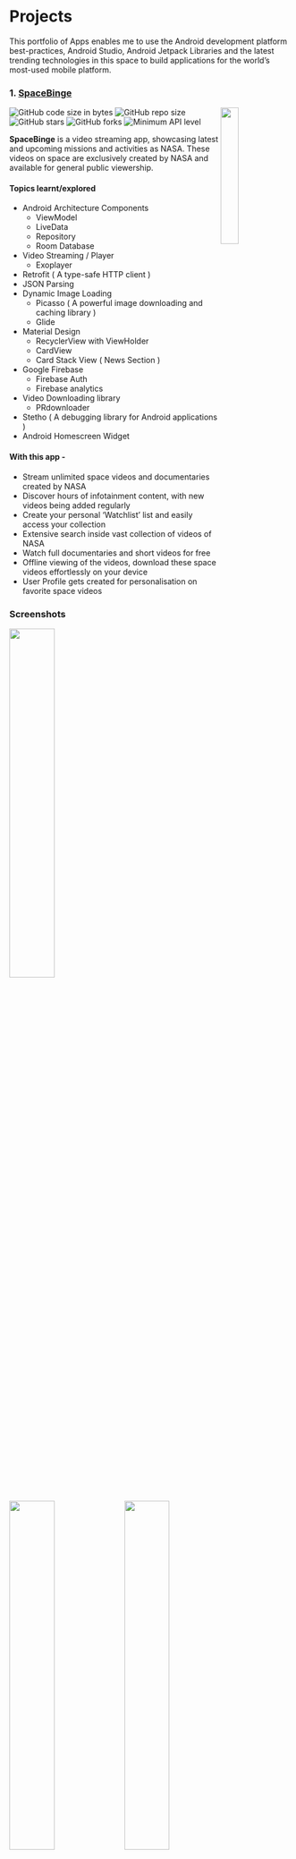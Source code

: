 # Projects

This portfolio of Apps enables me to use the Android development platform best-practices, Android Studio, Android Jetpack Libraries and the latest trending technologies in this space to build applications for the world’s most-used mobile platform.

### 1. [SpaceBinge](https://github.com/thatsabhi22/spacebinge-app)

<image align="right" src="https://github.com/thatsabhi22/spacebinge-app/blob/master/app/src/main/res/mipmap-xxxhdpi/ic_launcher.png" width="25%"/>

![GitHub code size in bytes](https://img.shields.io/github/languages/code-size/thatsabhi22/spacebinge-app) ![GitHub repo size](https://img.shields.io/github/repo-size/thatsabhi22/spacebinge-app)![GitHub stars](https://img.shields.io/github/stars/thatsabhi22/spacebinge-app?style=social)  ![GitHub forks](https://img.shields.io/github/forks/thatsabhi22/spacebinge-app?style=social)  ![Minimum API level](https://img.shields.io/badge/API-21+-yellow)

**SpaceBinge** is a video streaming app, showcasing latest and upcoming missions and activities as NASA. These videos on space are exclusively created by NASA and available for general public viewership.

#### Topics learnt/explored
* Android Architecture Components
  * ViewModel
  * LiveData
  * Repository
  * Room Database
* Video Streaming / Player
  * Exoplayer
* Retrofit ( A type-safe HTTP client )
* JSON Parsing
* Dynamic Image Loading
  * Picasso ( A powerful image downloading and caching library )
  * Glide
* Material Design
  * RecyclerView with ViewHolder
  * CardView
  * Card Stack View ( News Section )
* Google Firebase
  * Firebase Auth
  * Firebase analytics
* Video Downloading library
  * PRdownloader
* Stetho ( A debugging library for Android applications )
* Android Homescreen Widget

#### With this app -
- Stream unlimited space videos and documentaries created by NASA
- Discover hours of infotainment content, with new videos being added regularly
- Create your personal ‘Watchlist’ list and easily access your collection
- Extensive search inside vast collection of videos of NASA
- Watch full documentaries and short videos for free
- Offline viewing of the videos, download these space videos effortlessly on your device
- User Profile gets created for personalisation on favorite space videos

### Screenshots
<img src="https://github.com/thatsabhi22/spacebinge-app/blob/master/Screenshots/s1.png" width="40%"/><img src="https://github.com/thatsabhi22/spacebinge-app/blob/master/Screenshots/s2.png" width="40%"/> <img src="https://github.com/thatsabhi22/spacebinge-app/blob/master/Screenshots/s3.png" width="40%"/><img src="https://github.com/thatsabhi22/spacebinge-app/blob/master/Screenshots/s4.png" width="40%"/><img src="https://github.com/thatsabhi22/spacebinge-app/blob/master/Screenshots/s5.png" width="40%"/><img src="https://github.com/thatsabhi22/spacebinge-app/blob/master/Screenshots/s6.png" width="40%"/><img src="https://github.com/thatsabhi22/spacebinge-app/blob/master/Screenshots/s7.png" width="40%"/><img src="https://github.com/thatsabhi22/spacebinge-app/blob/master/Screenshots/s8.png" width="60%"/><img src="https://github.com/thatsabhi22/spacebinge-app/blob/master/Screenshots/s9.png" width="40%"/><img src="https://github.com/thatsabhi22/spacebinge-app/blob/master/Screenshots/s10.png" width="40%"/>

#### Review from the Reviewer (Udacity)
<p align="left">
<image src="https://github.com/thatsabhi22/spacebinge-app/blob/master/CapstoneReview.png" width="35%"/>
</p>

### 2. [Baking App](https://github.com/thatsabhi22/udacity-baking-app)

<image align="right" src="https://github.com/thatsabhi22/udacity-baking-app/blob/master/app/src/main/res/mipmap-xxxhdpi/ic_launcher.png" width="25%"/>

![GitHub code size in bytes](https://img.shields.io/github/languages/code-size/thatsabhi22/udacity-baking-app) ![GitHub repo size](https://img.shields.io/github/repo-size/thatsabhi22/udacity-baking-app)![GitHub stars](https://img.shields.io/github/stars/thatsabhi22/udacity-baking-app?style=social)  ![GitHub forks](https://img.shields.io/github/forks/thatsabhi22/udacity-baking-app?style=social)  ![Minimum API level](https://img.shields.io/badge/API-21+-yellow)

**Baking App** app will allow a user to select a recipe and see video-guided steps for how to complete it. It requests the data from Internet in form of JSON. The JSON file contains the recipes' instructions, ingredients, videos and images you will need to complete this project. Don’t assume that all steps of the recipe have a video. Some may have a video, an image, or no visual media at all. This app makes use of fragments very efficiently on the tablet as well as phone screen.
The fragments functionalities are being re-used in both screens.

#### Topics learnt/explored
- Fragments
- Exoplayer
- Widgets
- ButterKnife
- Retrofit ( A type-safe HTTP client )
- Scrolling Activity
- Material Design
- JSON Parsing
- RecyclerView with ViewHolder
- Cardview
- Espresso

#### This app will:
* Use **MediaPlayer/Exoplayer** to display videos.
* Handle error cases in Android.
* Add a widget to your app experience.
* Leverage a third-party library in your app.
* Use Fragments to create a responsive design that works on phones and tablets.
 

### Screenshots
<img src="https://github.com/thatsabhi22/udacity-baking-app/blob/master/Screenshots/t1.png" width="40%"/><img src="https://github.com/thatsabhi22/udacity-baking-app/blob/master/Screenshots/t2.png" width="40%"/> <img src="https://github.com/thatsabhi22/udacity-baking-app/blob/master/Screenshots/t3.png" width="40%"/><img src="https://github.com/thatsabhi22/udacity-baking-app/blob/master/Screenshots/t4.png" width="40%"/><img src="https://github.com/thatsabhi22/udacity-baking-app/blob/master/Screenshots/s1.png" width="40%"/><img src="https://github.com/thatsabhi22/udacity-baking-app/blob/master/Screenshots/s2.png" width="40%"/><img src="https://github.com/thatsabhi22/udacity-baking-app/blob/master/Screenshots/s3.png" width="40%"/><img src="https://github.com/thatsabhi22/udacity-baking-app/blob/master/Screenshots/s4.png" width="40%"/><img src="https://github.com/thatsabhi22/udacity-baking-app/blob/master/Screenshots/s5.png" width="40%"/><img src="https://github.com/thatsabhi22/udacity-baking-app/blob/master/Screenshots/s6.png" width="40%"/><img src="https://github.com/thatsabhi22/udacity-baking-app/blob/master/Screenshots/s7.png" width="40%"/><img src="https://github.com/thatsabhi22/udacity-baking-app/blob/master/Screenshots/s8.png" width="40%"/><img src="https://github.com/thatsabhi22/udacity-baking-app/blob/master/Screenshots/s9.png" width="40%"/>

#### Review from the Reviewer (Udacity)
<p align="left">
<image src="https://github.com/thatsabhi22/udacity-baking-app/blob/master/BakingAppReview.png" width="35%"/>
</p>

### 3. [Joke Telling App](https://github.com/thatsabhi22/udacity-build-it-bigger)

<image align="right" src="https://github.com/thatsabhi22/udacity-build-it-bigger/blob/master/app/src/main/res/mipmap-xxxhdpi/ic_launcher.png" width="25%"/>

![GitHub code size in bytes](https://img.shields.io/github/languages/code-size/thatsabhi22/udacity-build-it-bigger) ![GitHub repo size](https://img.shields.io/github/repo-size/thatsabhi22/udacity-build-it-bigger)![GitHub stars](https://img.shields.io/github/stars/thatsabhi22/udacity-build-it-bigger?style=social)  ![GitHub forks](https://img.shields.io/github/forks/thatsabhi22/udacity-build-it-bigger?style=social)  ![Minimum API level](https://img.shields.io/badge/API-21+-yellow)

**Joke Telling App** App retrieves jokes from Google Cloud Endpoints module and displays them via an Activity from the Android Library.

#### Topics learnt/explored
* Multi-Module Application
* Google Ads
* Java Libraries
* Android Libraries
* Google app engine
* Android Flavors (Paid/Free)

#### This app contains 4 main components:
- A Java library for supplying jokes
- An Android library with an activity that displays jokes passed to it as intent extras.
- A Google Cloud Endpoints module that supplies jokes from the Java library. Project loads jokes from GCE module via an async task.
- Connected tests to verify that the async task is indeed loading jokes.
- Paid/free flavors. The paid flavor has no ads, and no unnecessary dependencies.

### Screenshots
<img src="https://github.com/thatsabhi22/udacity-build-it-bigger/blob/master/Screenshots/s1.png" width="40%"/><img src="https://github.com/thatsabhi22/udacity-build-it-bigger/blob/master/Screenshots/s2.png" width="40%"/> <img src="https://github.com/thatsabhi22/udacity-build-it-bigger/blob/master/Screenshots/s3.png" width="40%"/><img src="https://github.com/thatsabhi22/udacity-build-it-bigger/blob/master/Screenshots/s4.png" width="60%"/>

#### Review from the Reviewer (Udacity)
<p align="left">
<image src="https://github.com/thatsabhi22/udacity-build-it-bigger/blob/master/BuildItBiggerReview.png" width="35%"/>
</p>

### 4. [Popular Movies, Stage 1](https://github.com/thatsabhi22/udacity-popular-movies-stage-1-app)

<image align="right" src="https://github.com/thatsabhi22/udacity-popular-movies-stage-1-app/blob/master/app/src/main/res/mipmap-xxxhdpi/ic_launcher.png" width="25%"/>

![GitHub code size in bytes](https://img.shields.io/github/languages/code-size/thatsabhi22/udacity-popular-movies-stage-1-app) ![GitHub repo size](https://img.shields.io/github/repo-size/thatsabhi22/udacity-popular-movies-stage-1-app)
![GitHub stars](https://img.shields.io/github/stars/thatsabhi22/udacity-popular-movies-stage-1-app?style=social)  ![GitHub forks](https://img.shields.io/github/forks/thatsabhi22/udacity-popular-movies-stage-1-app?style=social)  ![Minimum API level](https://img.shields.io/badge/API-21+-yellow)

**Popular Movies, Stage 1** app helps users discover popular and recent movies. It requests the data from Internet on MoviesDB API and this ensures data is latest and updated.

#### Topics learnt/explored
- Picasso
- AsyncTask Loader
- JSON Parsing
- RecyclerView with ViewHolder
- Grid Layout

#### This app will:
* Present the user with a grid arrangement of movie posters upon launch.
* Allow your user to change sort order via a setting:
    * The sort order can be by most popular or by highest-rated
* Allow the user to tap on a movie poster and transition to a details screen with additional information.
* Fetch data from the Internet with theMovieDB API.
* Use adapters and custom list layouts to populate list views.
* Incorporate libraries to simplify the amount of code you need to write 

### Screenshots
<img src="https://github.com/thatsabhi22/udacity-popular-movies-stage-1-app/blob/master/Screenshots/1.png" width="40%"/><img src="https://github.com/thatsabhi22/udacity-popular-movies-stage-1-app/blob/master/Screenshots/2.png" width="40%"/> <img src="https://github.com/thatsabhi22/udacity-popular-movies-stage-1-app/blob/master/Screenshots/3.png" width="40%"/><img src="https://github.com/thatsabhi22/udacity-popular-movies-stage-1-app/blob/master/Screenshots/4.png" width="40%"/>

#### Review from the Reviewer (Udacity)
<p align="left">
<image src="https://github.com/thatsabhi22/udacity-popular-movies-stage-1-app/blob/master/PopularMoviesS1.png" width="35%"/>
</p>


### 5. [Popular Movies, Stage 2](https://github.com/thatsabhi22/udacity-popular-movies-stage-2-app)

<image align="right" src="https://github.com/thatsabhi22/udacity-popular-movies-stage-2-app/blob/master/app/src/main/res/mipmap-xxxhdpi/ic_launcher.png" width="25%"/>

![GitHub code size in bytes](https://img.shields.io/github/languages/code-size/thatsabhi22/udacity-popular-movies-stage-2-app) ![GitHub repo size](https://img.shields.io/github/repo-size/thatsabhi22/udacity-popular-movies-stage-2-app)
![GitHub stars](https://img.shields.io/github/stars/thatsabhi22/udacity-popular-movies-stage-2-app?style=social)  ![GitHub forks](https://img.shields.io/github/forks/thatsabhi22/udacity-popular-movies-stage-2-app?style=social)  ![Minimum API level](https://img.shields.io/badge/API-21+-yellow)

**Popular Movies, Stage 2** app add additional functionality to the app built in Stage 1

#### Topics learnt/explored
- Android Architecture Components 
  - ViewModel 
  - LiveData
  - Repository 
  - Room Database
- Retrofit ( A type-safe HTTP client )
- Picasso ( A powerful image downloading and caching library )
- Stetho ( A debugging library for Android applications )
- Scrolling Activity
- Material Design
- JSON Parsing
- RecyclerView with ViewHolder

#### This app will:
 * Allow users to view and play trailers (either in the youtube app or a web browser).
 * Allow users to read reviews of a selected movie.
 * Allow users to mark a movie as a favorite in the details view by tapping a button (star).
 * Make use of **Android Architecture Components (Room, LiveData, ViewModel and Lifecycle)** to create a robust an efficient application.
 * Create a database using **Room** to store the names and ids of the user's favorite movies (and optionally, the rest of the information needed to display their favorites collection while offline).
 * Modify the existing sorting criteria for the main view to include an additional pivot to show their favorites collection.

### Screenshots
<img src="https://github.com/thatsabhi22/udacity-popular-movies-stage-2-app/blob/master/Screenshots/1.png" width="40%"/><img src="https://github.com/thatsabhi22/udacity-popular-movies-stage-2-app/blob/master/Screenshots/2.png" width="40%"/> <img src="https://github.com/thatsabhi22/udacity-popular-movies-stage-2-app/blob/master/Screenshots/3.png" width="40%"/><img src="https://github.com/thatsabhi22/udacity-popular-movies-stage-2-app/blob/master/Screenshots/4.png" width="40%"/><img src="https://github.com/thatsabhi22/udacity-popular-movies-stage-2-app/blob/master/Screenshots/5.png" width="40%"/><img src="https://github.com/thatsabhi22/udacity-popular-movies-stage-2-app/blob/master/Screenshots/6.png" width="40%"/><img src="https://github.com/thatsabhi22/udacity-popular-movies-stage-2-app/blob/master/Screenshots/7.png" width="40%"/><img src="https://github.com/thatsabhi22/udacity-popular-movies-stage-2-app/blob/master/Screenshots/8.png" width="40%"/><img src="https://github.com/thatsabhi22/udacity-popular-movies-stage-2-app/blob/master/Screenshots/9.png" width="40%"/>

#### Review from the Reviewer (Udacity)
<p align="left">
<image src="https://github.com/thatsabhi22/udacity-popular-movies-stage-2-app/blob/master/PopularMoviesS2.png" width="35%"/>
</p>

### 6. [XYZ Reader App](https://github.com/thatsabhi22/udacity-xyz-reader)

<image align="right" src="https://github.com/thatsabhi22/udacity-xyz-reader/blob/master/XYZReader/src/main/res/mipmap-xxxhdpi/ic_launcher.png" width="25%"/>

![GitHub code size in bytes](https://img.shields.io/github/languages/code-size/thatsabhi22/udacity-xyz-reader) ![GitHub repo size](https://img.shields.io/github/repo-size/thatsabhi22/udacity-xyz-reader)![GitHub stars](https://img.shields.io/github/stars/thatsabhi22/udacity-xyz-reader?style=social)  ![GitHub forks](https://img.shields.io/github/forks/thatsabhi22/udacity-xyz-reader?style=social)  ![Minimum API level](https://img.shields.io/badge/API-21+-yellow)

**XYZ Reader App** is a redesign of app to follow the Material Design guidelines and translate a set of static design mocks to a living and breathing app.

#### Topics learnt/explored
* Understand the fundamentals of Android design.
* Apply Material Design guidelines to a mobile application.
* Separate an interface into surfaces.
* Effectively use transitions and motion.
* Using Adaptive design for different screen sizes
* Picasso Library for Images

### Screenshots
&nbsp;
<img src="https://github.com/thatsabhi22/udacity-xyz-reader/blob/master/Screenshots/s1.png" width="40%"/><img src="https://github.com/thatsabhi22/udacity-xyz-reader/blob/master/Screenshots/s2.png" width="40%"/> <img src="https://github.com/thatsabhi22/udacity-xyz-reader/blob/master/Screenshots/s3.png" width="40%"/>

#### Review from the Reviewer (Udacity)
<p align="left">
<image src="https://github.com/thatsabhi22/udacity-xyz-reader/blob/master/XYZReaderReview.png" width="35%"/>
</p>

### 7. [Sandwich Club App](https://github.com/thatsabhi22/udacity-sandwich-club-app)

<image align="right" src="https://github.com/thatsabhi22/udacity-sandwich-club-app/blob/master/app/src/main/res/mipmap-xxxhdpi/ic_launcher.png" width="25%"/>

![GitHub code size in bytes](https://img.shields.io/github/languages/code-size/thatsabhi22/udacity-sandwich-club-app) ![GitHub repo size](https://img.shields.io/github/repo-size/thatsabhi22/udacity-sandwich-club-app)
![GitHub stars](https://img.shields.io/github/stars/thatsabhi22/udacity-sandwich-club-app?style=social)  ![GitHub forks](https://img.shields.io/github/forks/thatsabhi22/udacity-sandwich-club-app?style=social)  ![Minimum API level](https://img.shields.io/badge/API-21+-yellow)

**Sandwich Club app** to show the details of each sandwich once it is selected.

Building a layout and populating its fields from data received as JSON is a common task for Android Developers. Although JSON parsing is usually done using libraries, writing the JSON parsing for this project will help you to better understand how it is processed.

#### Topics learnt/explored
* JSON parsing to a model object
* Design an activity layout
* Populate all fields in the layout accordingly

#### Review from the Reviewer (Udacity)
<p align="left">
<image src="https://github.com/thatsabhi22/udacity-sandwich-club-app/blob/master/SandwichClubReview.png" width="35%"/>
</p>

---

## License

```
Copyright 2020 Abhijeet Singh Chouhan

Licensed under the Apache License, Version 2.0 (the "License"); 
you may not use this file except in compliance with the License. 
You may obtain a copy of the License at

   http://www.apache.org/licenses/LICENSE-2.0
   
Unless required by applicable law or agreed to in writing, software
distributed under the License is distributed on an "AS IS" BASIS,
WITHOUT WARRANTIES OR CONDITIONS OF ANY KIND, either express or implied.
See the License for the specific language governing permissions and
limitations under the License.
```

